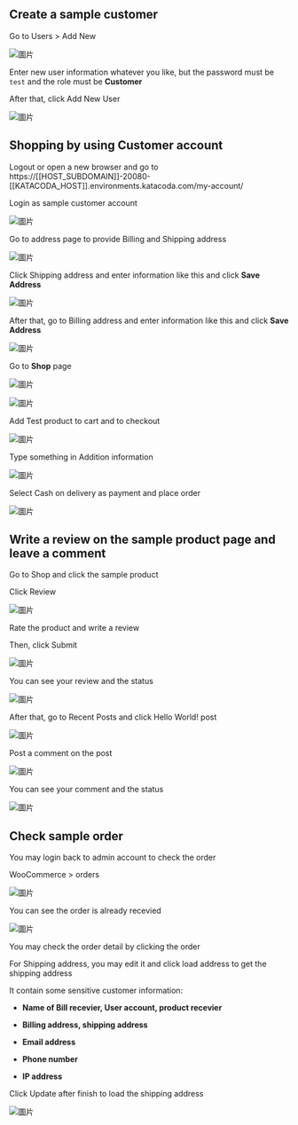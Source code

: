 ## Create a sample customer

Go to Users > Add New

![圖片](https://user-images.githubusercontent.com/74434769/141603372-23974b82-cd50-4145-a1a0-153b7f3e8a77.png)

Enter new user information whatever you like, but the password must be `test` and the role must be **Customer**

After that, click Add New User

![圖片](https://user-images.githubusercontent.com/74434769/141603426-37190d99-3ba9-43ac-906f-9e448c4e5b5f.png)

## Shopping by using Customer account

Logout or open a new browser and go to https://[[HOST_SUBDOMAIN]]-20080-[[KATACODA_HOST]].environments.katacoda.com/my-account/

Login as sample customer account

![圖片](https://user-images.githubusercontent.com/74434769/141603483-270c8db5-275d-4438-93e5-29b8f97fc858.png)

Go to address page to provide Billing and Shipping address

![圖片](https://user-images.githubusercontent.com/74434769/141603499-628dd4b3-0a09-4612-9bb4-61c62f93f113.png)

Click Shipping address and enter information like this and click **Save Address**

![圖片](https://user-images.githubusercontent.com/74434769/141603507-d0f6450a-7bc0-4ff3-9598-9b9c68b59b08.png)

After that, go to Billing address and enter information like this and click **Save Address**

![圖片](https://user-images.githubusercontent.com/74434769/141603530-238deef3-1b03-4fe6-8a39-31228cce379c.png)

Go to **Shop** page

![圖片](https://user-images.githubusercontent.com/74434769/141603652-b21f0c68-5498-4333-8213-b15751193132.png)


![圖片](https://user-images.githubusercontent.com/74434769/141603667-3937b0e1-ff2e-4755-95e9-1e9e37499e49.png)

Add Test product to cart and to checkout

![圖片](https://user-images.githubusercontent.com/74434769/141603678-dc2c17e7-9e4b-412f-b9c7-93ce67f0ad41.png)

Type something in Addition information

![圖片](https://user-images.githubusercontent.com/74434769/141663065-fd889472-6dba-4f0a-aa38-1856ee27588f.png)

Select Cash on delivery as payment and place order

![圖片](https://user-images.githubusercontent.com/74434769/141603687-e237491a-1d04-44bc-a8ea-7f56f44fb027.png)

## Write a review on the sample product page and leave a comment

Go to Shop and click the sample product

Click Review

![圖片](https://user-images.githubusercontent.com/74434769/141664026-0a65924c-dad9-428e-9908-6e8326a9c0ad.png)

Rate the product and write a review 

Then, click Submit

![圖片](https://user-images.githubusercontent.com/74434769/141664046-7b3c31b8-b94d-4d7b-a4d7-5146bd477ba2.png)

You can see your review and the status

![圖片](https://user-images.githubusercontent.com/74434769/141664073-0d91f42f-8727-49a3-aa19-27a3a9cfccf1.png)

After that, go to Recent Posts and click Hello World! post

![圖片](https://user-images.githubusercontent.com/74434769/141664115-b9fecae7-de4f-484a-afc9-f64851e748dc.png)

Post a comment on the post

![圖片](https://user-images.githubusercontent.com/74434769/141664129-da327707-a7cc-4379-849b-4aabe60a8a61.png)

You can see your comment and the status

![圖片](https://user-images.githubusercontent.com/74434769/141664136-9f550811-36bb-43b9-abcc-71767663af8b.png)


## Check sample order

You may login back to admin account to check the order

WooCommerce > orders

![圖片](https://user-images.githubusercontent.com/74434769/141663123-c4023b8a-7770-4ac9-b4ed-a1c5cb8f5df4.png)

You can see the order is already recevied

![圖片](https://user-images.githubusercontent.com/74434769/141603807-2f6e76f5-a16e-494f-80b9-15bd370e2776.png)

You may check the order detail by clicking the order

For Shipping address, you may edit it and click load address to get the shipping address 

It contain some sensitive customer information: 

- **Name of Bill recevier, User account, product recevier**
 
- **Billing address, shipping address**
 
- **Email address**
 
- **Phone number**
 
- **IP address**

Click Update after finish to load the shipping address

![圖片](https://user-images.githubusercontent.com/74434769/141663217-14be34c1-2bd9-40cf-bb54-e8916671c846.png)
